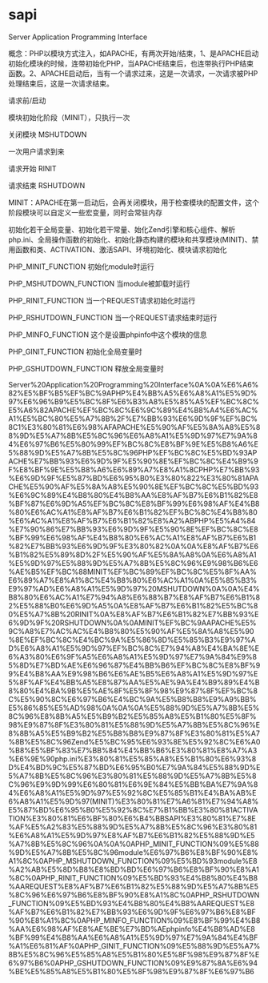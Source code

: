 # sapi

Server Application Programming Interface

概念：PHP以模块方式注入，如APACHE，有两次开始/结束，1、是APACHE启动初始化模块的时候，连带初始化PHP，当APACHE结束后，也连带执行PHP结束函数。2、APACHE启动后，当有一个请求过来，这是一次请求，一次请求被PHP处理结束后，这是一次请求结束。

请求前/启动

模块初始化阶段（MINIT），只执行一次

关闭模块 MSHUTDOWN

一次用户请求到来

请求开始 RINIT

请求结束 RSHUTDOWN

MINIT：APACHE在第一启动后，会再关闭模块，用于检查模块的配置文件，这个阶段模块可以自定义一些宏变量，同时会常驻内存

初始化若干全局变量、初始化若干常量、始化Zend引擎和核心组件、解析php.ini、全局操作函数的初始化、初始化静态构建的模块和共享模块\(MINIT\)、禁用函数和类、ACTIVATION、激活SAPI、环境初始化、模块请求初始化

PHP\_MINIT\_FUNCTION 初始化module时运行

PHP\_MSHUTDOWN\_FUNCTION 当module被卸载时运行

PHP\_RINIT\_FUNCTION 当一个REQUEST请求初始化时运行

PHP\_RSHUTDOWN\_FUNCTION 当一个REQUEST请求结束时运行

PHP\_MINFO\_FUNCTION 这个是设置phpinfo中这个模块的信息

PHP\_GINIT\_FUNCTION 初始化全局变量时

PHP\_GSHUTDOWN\_FUNCTION 释放全局变量时

Server%20Application%20Programming%20Interface%0A%0A%E6%A6%82%E5%BF%B5%EF%BC%9APHP%E4%BB%A5%E6%A8%A1%E5%9D%97%E6%96%B9%E5%BC%8F%E6%B3%A8%E5%85%A5%EF%BC%8C%E5%A6%82APACHE%EF%BC%8C%E6%9C%89%E4%B8%A4%E6%AC%A1%E5%BC%80%E5%A7%8B%2F%E7%BB%93%E6%9D%9F%EF%BC%8C1%E3%80%81%E6%98%AFAPACHE%E5%90%AF%E5%8A%A8%E5%88%9D%E5%A7%8B%E5%8C%96%E6%A8%A1%E5%9D%97%E7%9A%84%E6%97%B6%E5%80%99%EF%BC%8C%E8%BF%9E%E5%B8%A6%E5%88%9D%E5%A7%8B%E5%8C%96PHP%EF%BC%8C%E5%BD%93APACHE%E7%BB%93%E6%9D%9F%E5%90%8E%EF%BC%8C%E4%B9%9F%E8%BF%9E%E5%B8%A6%E6%89%A7%E8%A1%8CPHP%E7%BB%93%E6%9D%9F%E5%87%BD%E6%95%B0%E3%80%822%E3%80%81APACHE%E5%90%AF%E5%8A%A8%E5%90%8E%EF%BC%8C%E5%BD%93%E6%9C%89%E4%B8%80%E4%B8%AA%E8%AF%B7%E6%B1%82%E8%BF%87%E6%9D%A5%EF%BC%8C%E8%BF%99%E6%98%AF%E4%B8%80%E6%AC%A1%E8%AF%B7%E6%B1%82%EF%BC%8C%E4%B8%80%E6%AC%A1%E8%AF%B7%E6%B1%82%E8%A2%ABPHP%E5%A4%84%E7%90%86%E7%BB%93%E6%9D%9F%E5%90%8E%EF%BC%8C%E8%BF%99%E6%98%AF%E4%B8%80%E6%AC%A1%E8%AF%B7%E6%B1%82%E7%BB%93%E6%9D%9F%E3%80%82%0A%0A%E8%AF%B7%E6%B1%82%E5%89%8D%2F%E5%90%AF%E5%8A%A8%0A%E6%A8%A1%E5%9D%97%E5%88%9D%E5%A7%8B%E5%8C%96%E9%98%B6%E6%AE%B5%EF%BC%88MINIT%EF%BC%89%EF%BC%8C%E5%8F%AA%E6%89%A7%E8%A1%8C%E4%B8%80%E6%AC%A1%0A%E5%85%B3%E9%97%AD%E6%A8%A1%E5%9D%97%20MSHUTDOWN%0A%0A%E4%B8%80%E6%AC%A1%E7%94%A8%E6%88%B7%E8%AF%B7%E6%B1%82%E5%88%B0%E6%9D%A5%0A%E8%AF%B7%E6%B1%82%E5%BC%80%E5%A7%8B%20RINIT%0A%E8%AF%B7%E6%B1%82%E7%BB%93%E6%9D%9F%20RSHUTDOWN%0A%0AMINIT%EF%BC%9AAPACHE%E5%9C%A8%E7%AC%AC%E4%B8%80%E5%90%AF%E5%8A%A8%E5%90%8E%EF%BC%8C%E4%BC%9A%E5%86%8D%E5%85%B3%E9%97%AD%E6%A8%A1%E5%9D%97%EF%BC%8C%E7%94%A8%E4%BA%8E%E6%A3%80%E6%9F%A5%E6%A8%A1%E5%9D%97%E7%9A%84%E9%85%8D%E7%BD%AE%E6%96%87%E4%BB%B6%EF%BC%8C%E8%BF%99%E4%B8%AA%E9%98%B6%E6%AE%B5%E6%A8%A1%E5%9D%97%E5%8F%AF%E4%BB%A5%E8%87%AA%E5%AE%9A%E4%B9%89%E4%B8%80%E4%BA%9B%E5%AE%8F%E5%8F%98%E9%87%8F%EF%BC%8C%E5%90%8C%E6%97%B6%E4%BC%9A%E5%B8%B8%E9%A9%BB%E5%86%85%E5%AD%98%0A%0A%0A%E5%88%9D%E5%A7%8B%E5%8C%96%E8%8B%A5%E5%B9%B2%E5%85%A8%E5%B1%80%E5%8F%98%E9%87%8F%E3%80%81%E5%88%9D%E5%A7%8B%E5%8C%96%E8%8B%A5%E5%B9%B2%E5%B8%B8%E9%87%8F%E3%80%81%E5%A7%8B%E5%8C%96Zend%E5%BC%95%E6%93%8E%E5%92%8C%E6%A0%B8%E5%BF%83%E7%BB%84%E4%BB%B6%E3%80%81%E8%A7%A3%E6%9E%90php.ini%E3%80%81%E5%85%A8%E5%B1%80%E6%93%8D%E4%BD%9C%E5%87%BD%E6%95%B0%E7%9A%84%E5%88%9D%E5%A7%8B%E5%8C%96%E3%80%81%E5%88%9D%E5%A7%8B%E5%8C%96%E9%9D%99%E6%80%81%E6%9E%84%E5%BB%BA%E7%9A%84%E6%A8%A1%E5%9D%97%E5%92%8C%E5%85%B1%E4%BA%AB%E6%A8%A1%E5%9D%97\(MINIT\)%E3%80%81%E7%A6%81%E7%94%A8%E5%87%BD%E6%95%B0%E5%92%8C%E7%B1%BB%E3%80%81ACTIVATION%E3%80%81%E6%BF%80%E6%B4%BBSAPI%E3%80%81%E7%8E%AF%E5%A2%83%E5%88%9D%E5%A7%8B%E5%8C%96%E3%80%81%E6%A8%A1%E5%9D%97%E8%AF%B7%E6%B1%82%E5%88%9D%E5%A7%8B%E5%8C%96%0A%0A%0APHP\_MINIT\_FUNCTION%09%E5%88%9D%E5%A7%8B%E5%8C%96module%E6%97%B6%E8%BF%90%E8%A1%8C%0APHP\_MSHUTDOWN\_FUNCTION%09%E5%BD%93module%E8%A2%AB%E5%8D%B8%E8%BD%BD%E6%97%B6%E8%BF%90%E8%A1%8C%0APHP\_RINIT\_FUNCTION%09%E5%BD%93%E4%B8%80%E4%B8%AAREQUEST%E8%AF%B7%E6%B1%82%E5%88%9D%E5%A7%8B%E5%8C%96%E6%97%B6%E8%BF%90%E8%A1%8C%0APHP\_RSHUTDOWN\_FUNCTION%09%E5%BD%93%E4%B8%80%E4%B8%AAREQUEST%E8%AF%B7%E6%B1%82%E7%BB%93%E6%9D%9F%E6%97%B6%E8%BF%90%E8%A1%8C%0APHP\_MINFO\_FUNCTION%09%E8%BF%99%E4%B8%AA%E6%98%AF%E8%AE%BE%E7%BD%AEphpinfo%E4%B8%AD%E8%BF%99%E4%B8%AA%E6%A8%A1%E5%9D%97%E7%9A%84%E4%BF%A1%E6%81%AF%0APHP\_GINIT\_FUNCTION%09%E5%88%9D%E5%A7%8B%E5%8C%96%E5%85%A8%E5%B1%80%E5%8F%98%E9%87%8F%E6%97%B6%0APHP\_GSHUTDOWN\_FUNCTION%09%E9%87%8A%E6%94%BE%E5%85%A8%E5%B1%80%E5%8F%98%E9%87%8F%E6%97%B6
